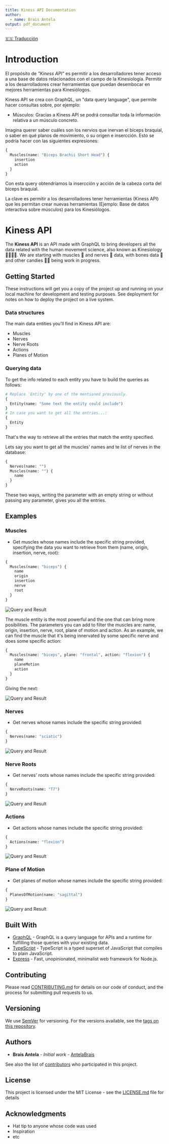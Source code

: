```yaml
---
title: Kiness API Documentation
author:
  - name: Brais Antela
output: pdf_document
---
```


[🇪🇸 Traducción](https://github.com/AntelaBrais/KinessAPI/blob/master/README.es.md)

# Introduction

El propósito de _"Kiness API"_ es permitir a los desarrolladores tener acceso a una base de datos relacionados con el campo de la Kinesiología. Permitir a los desarrolladores crear herramientas que puedan desembocar en mejores herramientas para Kinesiólogos.

Kiness API se crea con GraphQL, un "data query language", que permite hacer consultas sobre, por ejemplo:

- Músculos: Gracias a Kiness API se podrá consultar toda la información relativa a un músculo concreto.

Imagina querer saber cuáles son los nervios que inervan el bíceps braquial, o saber en qué planos de movimiento, o su origen e insercción. Esto se podría hacer con las siguientes expresiones:

```graphql
{
  Muscles(name: "Biceps Brachii Short Head") {
    insertion
    action
  }
}
```

Con esta query obtendríamos la insercción y acción de la cabeza corta del bíceps braquial.

La clave es permitir a los desarrolladores tener herramientas (Kiness API) que les permitan crear nuevas herramientas (Ejemplo: Base de datos interactiva sobre músculos) para los Kinesiólogos.

# Kiness API

The **Kiness API** is an API made with GraphQL to bring developers all the data related with the human movement science, also known as Kinesiology 🤾‍♂️⛹️‍♀️. We are starting with muscles 💪 and nerves 🧠 data, with bones data 🦴 and other candies 🏋️‍♀️ being work in progress.

## Getting Started

These instructions will get you a copy of the project up and running on your local machine for development and testing purposes. See deployment for notes on how to deploy the project on a live system.

### Data structures

The main data entities you'll find in Kiness API are:

- Muscles
- Nerves
- Nerve Roots
- Actions
- Planes of Motion

### Querying data

To get the info related to each entity you have to build the queries as follows:

```graphql
# Replace 'Entity' by one of the mentioned previously.
{
  Entity(name: "Some text the entity could include")
}
# In case you want to get all the entries...:
{
  Entity
}
```

That's the way to retrieve all the entries that match the entity specified.

Lets say you want to get all the muscles' names and te list of nerves in the database:

```graphql
{
  Nerves(name: "")
  Muscles(name: "") {
    name
  }
}
```

These two ways, writing the parameter with an empty string or without passing any parameter, gives you all the entries.

## Examples

### Muscles

- Get muscles whose names include the specific string provided, specifying the data you want to retrieve from them (name, origin, insertion, nerve, root):

```graphql
{
  Muscles(name: "biceps") {
    name
    origin
    insertion
    nerve
    root
  }
}
```

![Query and Result](docAssets/queryMuscle.png)

The muscle entity is the most powerful and the one that can bring more posibilities. The parameters you can add to filter the muscles are: name, origin, insertion, nerve, root, plane of motion and action. As an example, we can find the muscle that it's being innervated by some specific nerve and does some specific action:

```graphql
{
  Muscles(name: "biceps", plane: "frontal", action: "flexion") {
    name
    planeMotion
    action
  }
}
```

Giving the next:

![Query and Result](docAssets/queryMultipleParameter.png)

### Nerves

- Get nerves whose names include the specific string provided:

```graphql
{
  Nerves(name: "sciatic")
}
```

![Query and Result](docAssets/queryNerve.png)

### Nerve Roots

- Get nerves' roots whose names include the specific string provided:

```graphql
{
  NerveRoots(name: "T7")
}
```

![Query and Result](docAssets/queryNerveRoot.png)

### Actions

- Get actions whose names include the specific string provided:

```graphql
{
  Actions(name: "flexion")
}
```

![Query and Result](docAssets/queryAction.png)

### Plane of Motion

- Get planes of motion whose names include the specific string provided:

```graphql
{
  PlanesOfMotion(name: "sagittal")
}
```

![Query and Result](docAssets/queryPlaneMotion.png)

## Built With

- [GraphQL](https://graphql.org/) - GraphQL is a query language for APIs and a runtime for fulfilling those queries with your existing data.
- [TypeScript](http://www.typescriptlang.org/) - TypeScript is a typed superset of JavaScript that compiles to plain JavaScript.
- [Express](https://expressjs.com/) - Fast, unopinionated, minimalist web framework for Node.js.

## Contributing

Please read [CONTRIBUTING.md](#) for details on our code of conduct, and the process for submitting pull requests to us.

## Versioning

We use [SemVer](http://semver.org/) for versioning. For the versions available, see the [tags on this repository](https://github.com/AntelaBrais/KinessAPI/tags).

## Authors

- **Brais Antela** - _Initial work_ - [AntelaBrais](https://github.com/AntelaBrais)

See also the list of [contributors](https://github.com/AntelaBrais/KinessAPI/graphs/contributors) who participated in this project.

## License

This project is licensed under the MIT License - see the [LICENSE.md](LICENSE.md) file for details

## Acknowledgments

- Hat tip to anyone whose code was used
- Inspiration
- etc
